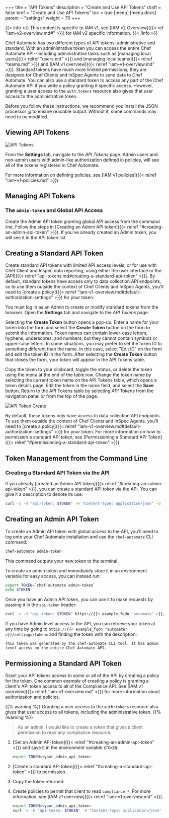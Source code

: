+++
title = "API Tokens"
description = "Create and Use API Tokens"
draft = false
bref = "Create and Use API Tokens"
toc = true
[menu]
  [menu.docs]
    parent = "settings"
    weight = 70
+++

{{< info >}}
This content is specific to IAM v1, see [IAM v2 Overview]({{< ref "iam-v2-overview.md#" >}}) for IAM v2 specific information.
{{< /info >}}

Chef Automate has two different types of API tokens: administrative and standard.
With an administrative token you can access the entire Chef Automate API--including administrative tasks such as [managing local users]({{< relref "users.md" >}}) and [managing local teams]({{< relref "teams.md" >}}) and [IAM v1 overview]({{< relref "iam-v1-overview.md" >}}).
Standard tokens have much more limited permissions; they are designed for Chef Clients and InSpec Agents to send data to Chef Automate.
You can also use a standard token to access any part of the Chef Automate API if you write a policy granting it specific access. However, granting a user access to the ``auth:tokens`` resource also gives that user access to the administrative token.

Before you follow these instructions, we recommend you install the JSON processor [jq](https://stedolan.github.io/jq/) to ensure readable output. Without it, some commands may need to be modified.

## Viewing API Tokens

![API Tokens](/images/docs/admin-tab-API-tokens-list.png)

From the **Settings** tab, navigate to the _API Tokens_ page. Admin users and non-admin users with admin-like authorization defined in policies, will see all of the tokens registered in Chef Automate.

For more information on defining policies, see [IAM v1 policies]({{< relref "iam-v1-policies.md" >}}).

## Managing API Tokens

### The `admin-token` and Global API Access

Create the Admin API token granting global API access from the command line. Follow the steps in [Creating an Admin API token]({{< relref "#creating-an-admin-api-token" >}}). If you've already created an Admin token, you will see it in the API token list.

## Creating a Standard API Token

Create standard API tokens with limited API access levels, or for use with Chef Client and Inspec data reporting, using either the user interface or the [API]({{< relref "api-tokens.md#creating-a-standard-api-token" >}}).
By default, standard tokens have access only to data collection API endpoints, so to use them outside the context of Chef Clients and InSpec Agents, you'll need to [create a policy]({{< relref "iam-v1-overview.md#default-authorization-settings" >}}) for your token.

You must log in as an Admin to create or modify standard tokens from the browser. Open the **Settings** tab and navigate to the _API Tokens_ page.

Selecting the **Create Token** button opens a pop-up. Enter a name for your token into the form and select the **Create Token** button on the form to submit the information. Token names can contain lower-case letters, hyphens, underscores, and numbers, but they cannot contain symbols or upper-case letters. In some situations, you may prefer to set the token ID to something different than the name. In this case, select "Edit ID" on the form and edit the token ID in the form.
After selecting the **Create Token** button that closes the form,
your token will appear in the API Tokens table.

Copy the token to your clipboard, toggle the status, or delete the token using the menu at the end of the table row. Change the token name by selecting the current token name on the API Tokens table, which opens a token details page. Edit the token in the name field, and select the **Save** button. Return to the API Tokens table by selecting _API Tokens_ from the navigation panel or from the top of the page.

![API Token Create](/images/docs/admin-tab-API-token-create.png)

By default, these tokens only have access to data collection API endpoints.
To use them outside the context of Chef Clients and InSpec Agents, you'll need to [create a policy]({{< relref "iam-v1-overview.md#default-authorization-settings" >}}) for your token.
For more information on how to permission a standard API token,
see [Permissioning a Standard API Token]({{< relref "#permissioning-a-standard-api-token" >}}).

## Token Management from the Command Line

### Creating a Standard API Token via the API

If you already [created an Admin API token]({{< relref "#creating-an-admin-api-token" >}}), you can create a standard API token via the API.
You can give it a description to denote its use:

```bash
curl -s -H "api-token: $TOKEN" -H "Content-Type: application/json" -d '{"description":"My shiny new token"}' https://{{< example_fqdn "automate" >}}/api/v0/auth/tokens | jq .id
```

## Creating an Admin API Token

To create an Admin API token with global access to the API, you'll need to log onto your Chef Automate
installation and use the `chef-automate` CLI command:

```bash
chef-automate admin-token
```

This command outputs your new token to the terminal.

To create an admin token and immediately store it in an environment variable for
easy access, you can instead run:

```bash
export TOKEN=`chef-automate admin-token`
echo $TOKEN
```

Once you have an Admin API token, you can use it to make requests by passing it in the `api-token`
header:

```bash
curl -s -H "api-token: $TOKEN" https://{{< example_fqdn "automate" >}}/api/v0/auth/policies -v
```

If you have Admin level access to the API, you can retrieve your token at any time by going to
`https://{{< example_fqdn "automate" >}}/settings/tokens` and finding the token with the description:

```text
This token was generated by the chef-automate CLI tool. It has admin level access on the entire Chef Automate API.
```

## Permissioning a Standard API Token

Grant your API tokens access to some or all of the API by creating a policy for the token.
One common example of creating a policy is granting a client's API token
access to all of the Compliance API.
See [IAM v1 overview]({{< relref "iam-v1-overview.md" >}}) for more information about authorization and policies.

{{% warning %}}
Granting a user access to the ``auth:tokens`` resource also gives that user access to all tokens,
including the administrative token.
{{% /warning %}}

> As an admin, I would like to create a token that gives a client permission to read any
compliance resource.

1. [Get an Admin API token]({{< relref "#creating-an-admin-api-token" >}}) and save it in the
   environment variable `$TOKEN`:

   ```bash
   export TOKEN=<your_admin_api_token>
   ```

2. [Create a standard API token]({{< relref "#creating-a-standard-api-token" >}}) to permission.

3. Copy the token returned.

4. Create policies to permit that client to read `compliance:*`. For more information, see [IAM v1 overview]({{< relref "iam-v1-overview.md" >}}).

   ```bash
   export TOKEN=<your_admin_api_token>
   curl -s -H "api-token: $TOKEN" -H "Content-Type: application/json" -d '{"subjects":["token:95aef20b-0a4e-4698-bd69-ce2cf44c2e35"], "action":"read", "resource":"compliance:*"}' https://{{< example_fqdn "automate" >}}/api/v0/auth/policies?pretty
   ```

